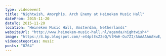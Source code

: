 ```yaml
---
type: videoevent
title: "Nightwish, Amorphis, Arch Enemy at Heineken Music Hall"
dateFrom: 2015-11-20
dateTo: 2015-11-20
location: "Heineken Music Hall, Amsterdam, Netherlands"
websiteUrl: "http://www.heineken-music-hall.nl/agenda/nightwish4"
image: "https://4.bp.blogspot.com/-eX4plEsZ2eQ/VlMnH-Ou7ZI/AAAAAAAAkwE/2JvMxDoghUc/s1600/dsc01451.picasaweb.jpg"
videocategories: music
posts: "0264"
---
```

